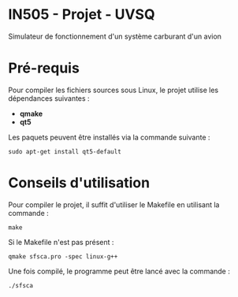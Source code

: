 
# IN505 - Projet - UVSQ

Simulateur de fonctionnement d'un système carburant d'un avion

# Pré-requis
Pour compiler les fichiers sources sous Linux, le projet utilise les dépendances suivantes :
- **qmake**
- **qt5**

Les paquets peuvent être installés via la commande suivante :
```shell
sudo apt-get install qt5-default
```

# Conseils d'utilisation
Pour compiler le projet, il suffit d'utiliser le Makefile en utilisant la commande :
```shell
make
```

Si le Makefile n'est pas présent :
```shell
qmake sfsca.pro -spec linux-g++
```

Une fois compilé, le programme peut être lancé avec la commande :
```shell
./sfsca
```
